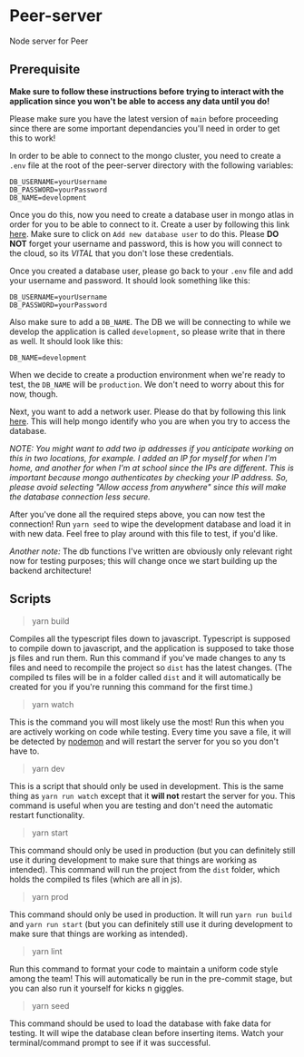 # Peer-server

Node server for Peer

## Prerequisite

**Make sure to follow these instructions before trying to interact with the application since you won't be able to access any data until you do!**

Please make sure you have the latest version of `main` before proceeding since there are some important dependancies you'll need in order to get this to work!

In order to be able to connect to the mongo cluster, you need to create a `.env` file at the root of the peer-server directory with the following variables:

```
DB_USERNAME=yourUsername
DB_PASSWORD=yourPassword
DB_NAME=development
```

Once you do this, now you need to create a database user in mongo atlas in order for you to be able to connect to it. Create a user by following this link [here](https://cloud.mongodb.com/v2/61415c0a5421134c56195254#security/database/users).
Make sure to click on `Add new database user` to do this. Please **DO NOT** forget your username and password, this is how you will connect to the cloud, so its _VITAL_ that you don't lose these credentials.

Once you created a database user, please go back to your `.env` file and add your username and password. It should look something like this:

```
DB_USERNAME=yourUsername
DB_PASSWORD=yourPassword
```

Also make sure to add a `DB_NAME`. The DB we will be connecting to while we develop the application is called `development`, so please write that in there as well. It should look like this:

```
DB_NAME=development
```

When we decide to create a production environment when we're ready to test, the `DB_NAME` will be `production`. We don't need to worry about this for now, though.

Next, you want to add a network user. Please do that by following this link [here](https://cloud.mongodb.com/v2/61415c0a5421134c56195254#security/network/accessList).
This will help mongo identify who you are when you try to access the database.

_NOTE: You might want to add two ip addresses if you anticipate working on this in two locations, for example. I added an IP for myself for when I'm home, and another for when I'm at school since the IPs are different._
_This is important because mongo authenticates by checking your IP address. So, please avoid selecting "Allow access from anywhere" since this will make the database connection less secure._

After you've done all the required steps above, you can now test the connection! Run `yarn seed` to wipe the development database and load it in with new data. Feel free to play around with this file to test, if you'd like.

_Another note:_ The db functions I've written are obviously only relevant right now for testing purposes; this will change once we start building up the backend architecture!

## Scripts

> yarn build

Compiles all the typescript files down to javascript. Typescript is supposed to compile down to javascript, and the application is supposed to take those js files and run them. Run this command if you've made changes to any ts files and need to recompile the project so `dist` has the latest changes. (The compiled ts files will be in a folder called `dist` and it will automatically be created for you if you're running this command for the first time.)

> yarn watch

This is the command you will most likely use the most! Run this when you are actively working on code while testing. Every time you save a file, it will be detected by [nodemon](https://www.npmjs.com/package/nodemon) and will restart the server for you so you don't have to.

> yarn dev

This is a script that should only be used in development. This is the same thing as `yarn run watch` except that it **will not** restart the server for you. This command is useful when you are testing and don't need the automatic restart functionality.

> yarn start

This command should only be used in production (but you can definitely still use it during development to make sure that things are working as intended). This command will run the project from the `dist` folder, which holds the compiled ts files (which are all in js).

> yarn prod

This command should only be used in production. It will run `yarn run build` and `yarn run start` (but you can definitely still use it during development to make sure that things are working as intended).

> yarn lint

Run this command to format your code to maintain a uniform code style among the team! This will automatically be run in the pre-commit stage, but you can also run it yourself for kicks n giggles.

> yarn seed

This command should be used to load the database with fake data for testing. It will wipe the database clean before inserting items. Watch your terminal/command prompt to see if it was successful.
